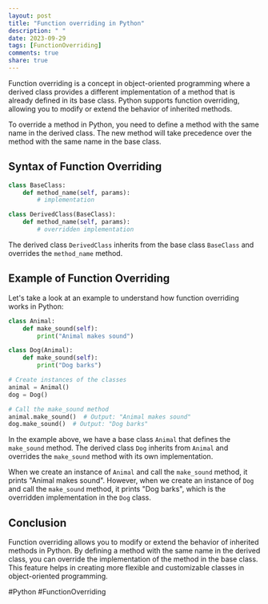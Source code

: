 ```yaml
---
layout: post
title: "Function overriding in Python"
description: " "
date: 2023-09-29
tags: [FunctionOverriding]
comments: true
share: true
---
```


Function overriding is a concept in object-oriented programming where a derived class provides a different implementation of a method that is already defined in its base class. Python supports function overriding, allowing you to modify or extend the behavior of inherited methods.

To override a method in Python, you need to define a method with the same name in the derived class. The new method will take precedence over the method with the same name in the base class.

## Syntax of Function Overriding

```python
class BaseClass:
    def method_name(self, params):
        # implementation

class DerivedClass(BaseClass):
    def method_name(self, params):
        # overridden implementation
```

The derived class `DerivedClass` inherits from the base class `BaseClass` and overrides the `method_name` method.

## Example of Function Overriding

Let's take a look at an example to understand how function overriding works in Python:

```python
class Animal:
    def make_sound(self):
        print("Animal makes sound")

class Dog(Animal):
    def make_sound(self):
        print("Dog barks")

# Create instances of the classes
animal = Animal()
dog = Dog()

# Call the make_sound method
animal.make_sound()  # Output: "Animal makes sound"
dog.make_sound()  # Output: "Dog barks"
```

In the example above, we have a base class `Animal` that defines the `make_sound` method. The derived class `Dog` inherits from `Animal` and overrides the `make_sound` method with its own implementation.

When we create an instance of `Animal` and call the `make_sound` method, it prints "Animal makes sound". However, when we create an instance of `Dog` and call the `make_sound` method, it prints "Dog barks", which is the overridden implementation in the `Dog` class.

## Conclusion

Function overriding allows you to modify or extend the behavior of inherited methods in Python. By defining a method with the same name in the derived class, you can override the implementation of the method in the base class. This feature helps in creating more flexible and customizable classes in object-oriented programming.

#Python #FunctionOverriding